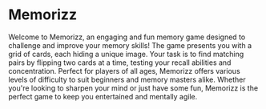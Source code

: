 # Memorizz

Welcome to Memorizz, an engaging and fun memory game designed to challenge and improve your memory skills! The game presents you with a grid of cards, each hiding a unique image. Your task is to find matching pairs by flipping two cards at a time, testing your recall abilities and concentration. Perfect for players of all ages, Memorizz offers various levels of difficulty to suit beginners and memory masters alike. Whether you're looking to sharpen your mind or just have some fun, Memorizz is the perfect game to keep you entertained and mentally agile.

